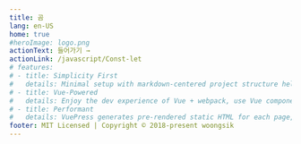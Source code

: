 ```yaml
---
title: 곰
lang: en-US
home: true
#heroImage: logo.png
actionText: 들어가기 →
actionLink: /javascript/Const-let
# features:
# - title: Simplicity First
#   details: Minimal setup with markdown-centered project structure helps you focus on writing.
# - title: Vue-Powered
#   details: Enjoy the dev experience of Vue + webpack, use Vue components in markdown, and develop custom themes with Vue.
# - title: Performant
#   details: VuePress generates pre-rendered static HTML for each page, and runs as an SPA once a page is loaded.
footer: MIT Licensed | Copyright © 2018-present woongsik
---
```

